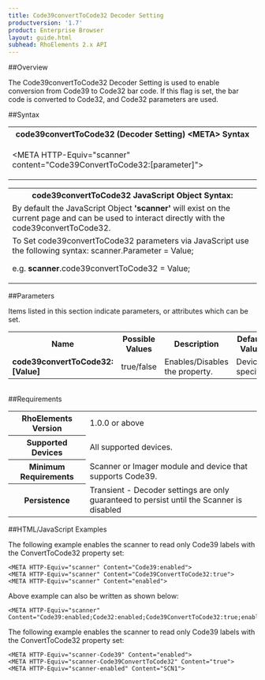 ```yaml
---
title: Code39convertToCode32 Decoder Setting
productversion: '1.7'
product: Enterprise Browser
layout: guide.html
subhead: RhoElements 2.x API
---
```


##Overview

The Code39convertToCode32 Decoder Setting is used to enable conversion from Code39 to Code32 bar code. If this flag is set, the bar code is converted to Code32, and Code32 parameters are used.

##Syntax

<table class="re-table"><tr><th class="tableHeading">code39convertToCode32 (Decoder Setting) &lt;META&gt; Syntax
</th></tr><tr><td class="clsSyntaxCells clsOddRow"><p>&lt;META HTTP-Equiv="scanner" content="Code39ConvertToCode32:[parameter]"&gt;</p></td></tr></table>
<table class="re-table"><tr><th class="tableHeading">code39convertToCode32 JavaScript Object Syntax:</th></tr><tr><td class="clsSyntaxCells clsOddRow">
By default the JavaScript Object <b>'scanner'</b> will exist on the current page and can be used to interact directly with the code39convertToCode32.
</td></tr><tr><td class="clsSyntaxCells clsEvenRow">
To Set code39convertToCode32 parameters via JavaScript use the following syntax: scanner.Parameter = Value;
<P />e.g. <b>scanner</b>.code39convertToCode32 = Value;
</td></tr></table>

##Parameters


Items listed in this section indicate parameters, or attributes which can be set.
<table class="re-table"><col width="20%" /><col width="20%" /><col width="38%" /><col width="22%" /><tr><th class="tableHeading">Name</th><th class="tableHeading">Possible Values</th><th class="tableHeading">Description</th><th class="tableHeading">Default Value</th></tr><tr><td class="clsSyntaxCells clsOddRow"><b>code39convertToCode32:[Value]
</b></td><td class="clsSyntaxCells clsOddRow">true/false</td><td class="clsSyntaxCells clsOddRow">Enables/Disables the property.</td><td class="clsSyntaxCells clsOddRow">Device specific</td></tr></table>
<table class="re-table"><col width="78%" /><col width="8%" /><col width="1%" /><col width="5%" /><col width="1%" /><col width="5%" /><col width="2%" /></table>





##Requirements

<table class="re-table"><tr><th class="tableHeading">RhoElements Version</th><td class="clsSyntaxCell clsEvenRow">1.0.0 or above
</td></tr><tr><th class="tableHeading">Supported Devices</th><td class="clsSyntaxCell clsOddRow">All supported devices.</td></tr><tr><th class="tableHeading">Minimum Requirements</th><td class="clsSyntaxCell clsOddRow">Scanner or Imager module and device that supports Code39.</td></tr><tr><th class="tableHeading">Persistence</th><td class="clsSyntaxCell clsEvenRow">Transient - Decoder settings are only guaranteed to persist until the Scanner is disabled</td></tr></table>


##HTML/JavaScript Examples

The following example enables the scanner to read only Code39 labels with the ConvertToCode32 property set:

	<META HTTP-Equiv="scanner" Content="Code39:enabled">
	<META HTTP-Equiv="scanner" Content="Code39ConvertToCode32:true">
	<META HTTP-Equiv="scanner" Content="enabled">
	
Above example can also be written as shown below:

	<META HTTP-Equiv="scanner" Content="Code39:enabled;Code32:enabled;Code39ConvertToCode32:true;enabled">
	
The following example enables the scanner to read only Code39 labels with the ConvertToCode32 property set:

	<META HTTP-Equiv="scanner-Code39" Content="enabled">
	<META HTTP-Equiv="scanner-Code39ConvertToCode32" Content="true">
	<META HTTP-Equiv="scanner-enabled" Content="SCN1">
	





